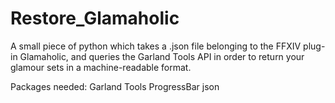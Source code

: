 # Restore_Glamaholic
A small piece of python which takes a .json file belonging to the FFXIV plug-in Glamaholic, and queries the Garland Tools API in order to return your glamour sets in a machine-readable format.

Packages needed:
Garland Tools
ProgressBar
json
